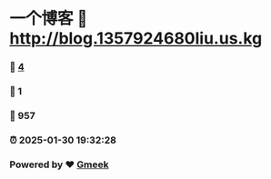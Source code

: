 # 一个博客 :link: http://blog.1357924680liu.us.kg 
### :page_facing_up: [4](http://blog.1357924680liu.us.kg/tag.html) 
### :speech_balloon: 1 
### :hibiscus: 957 
### :alarm_clock: 2025-01-30 19:32:28 
### Powered by :heart: [Gmeek](https://github.com/Meekdai/Gmeek)
